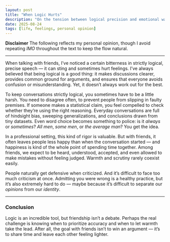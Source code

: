 ```yaml
---
layout: post
title: "When Logic Hurts"
description: "On the tension between logical precision and emotional warmth in conversations with friends"
date: 2025-08-24
tags: [life, feelings, personal opinion]
---
```


**Disclaimer**
The following reflects my personal opinion, though I avoid repeating *IMO* throughout the text to keep the flow natural.

---

When talking with friends, I’ve noticed a certain bitterness in strictly logical, precise speech — it can sting and sometimes hurt feelings. I’ve always believed that being logical is a good thing: it makes discussions clearer, provides common ground for arguments, and ensures that everyone avoids confusion or misunderstanding. Yet, it doesn’t always work out for the best.  

<!--more-->

To keep conversations strictly logical, you sometimes have to be a little harsh. You need to disagree often, to prevent people from slipping in faulty premises. If someone makes a statistical claim, you feel compelled to check whether they’re using the right reasoning. Everyday conversations are full of hindsight bias, sweeping generalizations, and conclusions drawn from tiny datasets. Even word choice becomes something to police: is it *always* or *sometimes*? *All men*, *some men*, or *the average man*? You get the idea.  

In a professional setting, this kind of rigor is valuable. But with friends, it often leaves people less happy than when the conversation started — and happiness is kind of the whole point of spending time together. Among friends, we expect to be heard, understood, accepted, and even allowed to make mistakes without feeling judged. Warmth and scrutiny rarely coexist easily.  

People naturally get defensive when criticized. And it’s difficult to face too much criticism at once. Admitting you were wrong is a healthy practice, but it’s also extremely hard to do — maybe because it’s difficult to separate our *opinions* from our *identity*.  

---

### Conclusion

Logic is an incredible tool, but friendship isn’t a debate. Perhaps the real challenge is knowing when to prioritize accuracy and when to let warmth take the lead. After all, the goal with friends isn’t to win an argument — it’s to share time and leave each other feeling lighter.